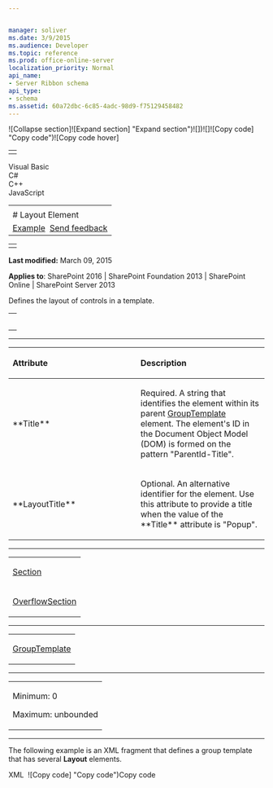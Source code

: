 ```yaml
---


manager: soliver
ms.date: 3/9/2015
ms.audience: Developer
ms.topic: reference
ms.prod: office-online-server
localization_priority: Normal
api_name:
- Server Ribbon schema
api_type:
- schema
ms.assetid: 60a72dbc-6c85-4adc-98d9-f75129458482
---
```


![Collapse
section]![Expand
section] "Expand section")![]()![])![]![]()![Copy
code] "Copy code")![Copy code
hover]
<table>
<tbody>
<tr class="odd">
<td align="left"></td>
</tr>
</tbody>
</table>

Visual Basic  
C\#  
C++  
JavaScript  

<table>
<tbody>
<tr class="odd">
<td align="left"><span id="runningHeaderText"></span></td>
</tr>
<tr class="even">
<td align="left"># Layout Element</td>
</tr>
<tr class="odd">
<td align="left"><a href="#exampleToggle">Example</a>  <span id="headfeedbackarea" class="feedbackhead"><a href="javascript:SubmitFeedback(&#39;docthis@Microsoft.com&#39;,&#39;&#39;,&#39;&#39;,&#39;&#39;,&#39;1.0.18082.1225&#39;,&#39;%0\dThank%20you%20for%20your%20feedback.%20The%20developer%20writing%20teams%20use%20your%20feedback%20to%20improve%20documentation.%20While%20we%20are%20reviewing%20your%20feedback,%20we%20may%20send%20you%20e-mail%20to%20ask%20for%20clarification%20or%20feedback%20on%20a%20solution.%20We%20do%20not%20use%20your%20e-mail%20address%20for%20any%20other%20purpose%20and%20we%20delete%20it%20after%20we%20finish%20our%20review.%0\AFor%20further%20information%20about%20the%20privacy%20policies%20of%20Microsoft,%20please%20see%20http://privacy.microsoft.com/en-us/default.aspx.%0\A%0\d&#39;,&#39;Customer%20feedback&#39;);">Send feedback</a></span></td>
</tr>
</tbody>
</table>

<table>
<colgroup>
<col width="100%" />
</colgroup>
<tbody>
<tr class="odd">
<td align="left"></td>
</tr>
</tbody>
</table>

**Last modified:** March 09, 2015

**Applies to**: SharePoint 2016 | SharePoint Foundation 2013 |
SharePoint Online | SharePoint Server 2013

Defines the layout of controls in a template.

<span codelanguage="other"></span>
<table>
<colgroup>
<col width="100%" />
</colgroup>
<tbody>
<tr class="odd">
<td align="left"><pre><code><Layout
  Title="Text"
  LayoutTitle="Text"
/></code></pre></td>
</tr>
</tbody>
</table>


-----------------------------------------------------------------------------------------------------------------------------------------------------------------------------------------------

<table>
<colgroup>
<col width="50%" />
<col width="50%" />
</colgroup>
<thead>
<tr class="header">
<th align="left"><p>Attribute</p></th>
<th align="left"><p>Description</p></th>
</tr>
</thead>
<tbody>
<tr class="odd">
<td align="left"><p>**Title**</p></td>
<td align="left"><p>Required. A string that identifies the element within its parent <a href="grouptemplate-element.md">GroupTemplate</a> element. The element's ID in the Document Object Model (DOM) is formed on the pattern "ParentId-Title".</p></td>
</tr>
<tr class="even">
<td align="left"><p>**LayoutTitle**</p></td>
<td align="left"><p>Optional. An alternative identifier for the element. Use this attribute to provide a title when the value of the **Title** attribute is "Popup".</p></td>
</tr>
</tbody>
</table>


---------------------------------------------------------------------------------------------------------------------------------------------------------------------------------------------------

<table>
<colgroup>
<col width="100%" />
</colgroup>
<tbody>
<tr class="odd">
<td align="left"><p><a href="section-element.md">Section</a></p></td>
</tr>
<tr class="even">
<td align="left"><p><a href="overflowsection-element.md">OverflowSection</a></p></td>
</tr>
</tbody>
</table>


----------------------------------------------------------------------------------------------------------------------------------------------------------------------------------------------------

<table>
<colgroup>
<col width="100%" />
</colgroup>
<tbody>
<tr class="odd">
<td align="left"><p><a href="grouptemplate-element.md">GroupTemplate</a></p></td>
</tr>
</tbody>
</table>


------------------------------------------------------------------------------------------------------------------------------------------------------------------------------------------------

<table>
<colgroup>
<col width="100%" />
</colgroup>
<tbody>
<tr class="odd">
<td align="left"><p>Minimum: 0</p>
<p>Maximum: unbounded</p></td>
</tr>
</tbody>
</table>


------------------------------------------------------------------------------------------------------------------------------------------------------------------------------------------

The following example is an XML fragment that defines a group template
that has several **Layout** elements.

<span codelanguage="xmlLang"></span>
XML 
<span class="copyCode" onclick="CopyCode(this)"
onkeypress="CopyCode_CheckKey(this, event)"
onmouseover="ChangeCopyCodeIcon(this)"
onmouseout="ChangeCopyCodeIcon(this)" tabindex="0">![Copy
code] "Copy code")Copy code</span>
    <GroupTemplate Id="Ribbon.Templates.FontGroup">
      <Layout Title="Large">
        <Section Type="TwoRow" Alignment="Middle">
          <Row>
            <ControlRef TemplateAlias="font" DisplayMode="Medium" />
            <ControlRef TemplateAlias="fontsize" DisplayMode="Medium" />
          </Row>
          <Row>
            <Strip>
              <ControlRef TemplateAlias="bold" DisplayMode="Small" />
              <ControlRef TemplateAlias="italics" DisplayMode="Small" />
              <ControlRef TemplateAlias="underline" DisplayMode="Small" />
              <ControlRef TemplateAlias="strikethrough" DisplayMode="Small" />
              <ControlRef TemplateAlias="subscript" DisplayMode="Small" />
              <ControlRef TemplateAlias="superscript" DisplayMode="Small" />
            </Strip>
            <Strip>
              <ControlRef TemplateAlias="backgroundcolor" DisplayMode="Small" />
              <ControlRef TemplateAlias="fontcolor" DisplayMode="Small" />
            </Strip>
            <Strip>
              <ControlRef TemplateAlias="clearformat" DisplayMode="Small" />
            </Strip>
          </Row>
        </Section>
        <OverflowSection Type="OneRow" TemplateAlias="o1" DisplayMode="Large"/>
      </Layout>
      <Layout Title="Medium">
        <Section Type="ThreeRow">
          <Row>
            <ControlRef TemplateAlias="font" DisplayMode="Medium" />
            <ControlRef TemplateAlias="fontsize" DisplayMode="Medium" />
          </Row>
          <Row>
            <Strip>
              <ControlRef TemplateAlias="bold" DisplayMode="Small" />
              <ControlRef TemplateAlias="italics" DisplayMode="Small" />
              <ControlRef TemplateAlias="underline" DisplayMode="Small" />
              <ControlRef TemplateAlias="strikethrough" DisplayMode="Small" />
              <ControlRef TemplateAlias="subscript" DisplayMode="Small" />
              <ControlRef TemplateAlias="superscript" DisplayMode="Small" />
            </Strip>
          </Row>
          <Row>
            <Strip>
              <ControlRef TemplateAlias="backgroundcolor" DisplayMode="Small" />
              <ControlRef TemplateAlias="fontcolor" DisplayMode="Small" />
            </Strip>
            <Strip>
              <ControlRef TemplateAlias="clearformat" DisplayMode="Small" />
            </Strip>
          </Row>
        </Section>
        <OverflowSection Type="ThreeRow" TemplateAlias="o1" DisplayMode="Medium"/>
      </Layout>
      <Layout Title="Popup" LayoutTitle="Large" />
    </GroupTemplate>








